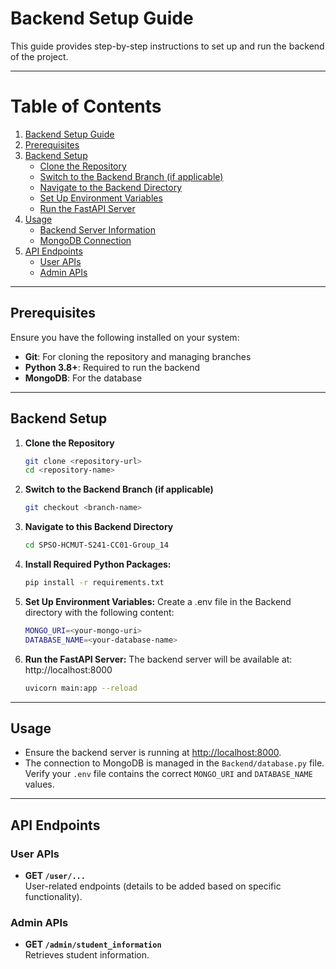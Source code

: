 # Backend Setup Guide

This guide provides step-by-step instructions to set up and run the backend of the project.

---

# Table of Contents

1. [Backend Setup Guide](#backend-setup-guide)
2. [Prerequisites](#prerequisites)
3. [Backend Setup](#backend-setup)
   - [Clone the Repository](#clone-the-repository)
   - [Switch to the Backend Branch (if applicable)](#switch-to-the-backend-branch-if-applicable)
   - [Navigate to the Backend Directory](#navigate-to-the-backend-directory)
   - [Set Up Environment Variables](#set-up-environment-variables)
   - [Run the FastAPI Server](#run-the-fastapi-server)
4. [Usage](#usage)
   - [Backend Server Information](#backend-server-information)
   - [MongoDB Connection](#mongodb-connection)
5. [API Endpoints](#api-endpoints)
   - [User APIs](#user-apis)
   - [Admin APIs](#admin-apis)

---

## Prerequisites

Ensure you have the following installed on your system:
- **Git**: For cloning the repository and managing branches
- **Python 3.8+**: Required to run the backend
- **MongoDB**: For the database

---

## Backend Setup

1. **Clone the Repository**
   ```bash
   git clone <repository-url>
   cd <repository-name>

2. **Switch to the Backend Branch (if applicable)**
   ```bash
   git checkout <branch-name>

3. **Navigate to this Backend Directory**
   ```bash
   cd SPSO-HCMUT-S241-CC01-Group_14
4. **Install Required Python Packages:**
   ```bash
   pip install -r requirements.txt

5. **Set Up Environment Variables:**
    Create a .env file in the Backend directory with the following content: 
    ```bash
    MONGO_URI=<your-mongo-uri>
    DATABASE_NAME=<your-database-name>

6. **Run the FastAPI Server:**
    The backend server will be available at: http://localhost:8000 
    ```bash
    uvicorn main:app --reload

---

## Usage

- Ensure the backend server is running at [http://localhost:8000](http://localhost:8000).
- The connection to MongoDB is managed in the `Backend/database.py` file. Verify your `.env` file contains the correct `MONGO_URI` and `DATABASE_NAME` values.

---

## API Endpoints

### User APIs
- **GET `/user/...`**  
  User-related endpoints (details to be added based on specific functionality).

### Admin APIs
- **GET `/admin/student_information`**  
  Retrieves student information.




